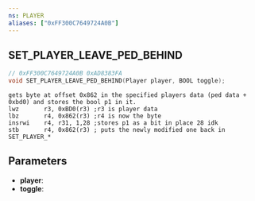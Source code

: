 ```yaml
---
ns: PLAYER
aliases: ["0xFF300C7649724A0B"]
---
```

## SET_PLAYER_LEAVE_PED_BEHIND

```c
// 0xFF300C7649724A0B 0xAD8383FA
void SET_PLAYER_LEAVE_PED_BEHIND(Player player, BOOL toggle);
```

```
gets byte at offset 0x862 in the specified players data (ped data + 0xbd0) and stores the bool p1 in it.  
lwz       r3, 0xBD0(r3) ;r3 is player data  
lbz       r4, 0x862(r3) ;r4 is now the byte  
insrwi    r4, r31, 1,28 ;stores p1 as a bit in place 28 idk  
stb       r4, 0x862(r3) ; puts the newly modified one back in  
SET_PLAYER_*  
```

## Parameters
* **player**:
* **toggle**:

